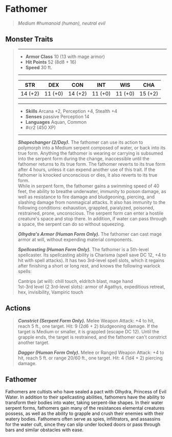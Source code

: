 # Fathomer
>*Medium #humanoid (human), neutral evil*
## Monster Traits
>___
>- **Armor Class** 10 (13 with mage armor)
>- **Hit Points** 52 (8d8 + 16)
>- **Speed** 30 ft.
>___
>|STR|DEX|CON|INT|WIS|CHA|
>|:---:|:---:|:---:|:---:|:---:|:---:|
>|14 (+2)|11 (+0)|14 (+2)|11 (+0)|11 (+0)|15 (+2)|
>___
>- **Skills** Arcana +2, Perception +4, Stealth +4
>- **Senses** passive Perception 14
>- **Languages** Aquan, Common
>- #cr2 (450 XP)
>___
>***Shapechanger (2/Day).*** The fathomer can use its action to polymorph into a Medium serpent composed of water, or back into its true form. Anything the fathomer is wearing or carrying is subsumed into the serpent form during the change, inaccessible until the fathomer returns to its true form. The fathomer reverts to its true form after 4 hours, unless it can expend another use of this trait. If the fathomer is knocked unconscious or dies, it also reverts to its true form.  
>While in serpent form, the fathomer gains a swimming speed of 40 feet, the ability to breathe underwater, immunity to poison damage, as well as resistance to fire damage and bludgeoning, piercing, and slashing damage from nonmagical attacks. It also has immunity to the following conditions: exhaustion, grappled, paralyzed, poisoned, restrained, prone, unconscious. The serpent form can enter a hostile creature's space and stop there. In addition, if water can pass through a space, the serpent can do so without squeezing.  
>
>***Olhydra's Armor (Human Form Only).*** The fathomer can cast mage armor at will, without expending material components.  
>
>***Spellcasting (Human Form Only).*** The fathomer is a 5th-level spellcaster. Its spellcasting ability is Charisma (spell save DC 12, +4 to hit with spell attacks). It has two 3rd-level spell slots, which it regains after finishing a short or long rest, and knows the following warlock spells:  
>
>Cantrips (at will): chill touch, eldritch blast, mage hand  
>1st-3rd level (2 3rd-level slots): armor of Agathys, expeditious retreat, hex, invisibility, Vampiric touch  
>
## Actions
>***Constrict (Serpent Form Only).*** Melee Weapon Attack: +4 to hit, reach 5 ft., one target. Hit: 9 (2d6 + 2) bludgeoning damage. If the target is Medium or smaller, it is grappled (escape DC 12). Until the grapple ends, the target is restrained, and the fathomer can't constrict another target.  
>
>***Dagger (Human Form Only).*** Melee  or Ranged Weapon Attack: +4 to hit, reach 5 ft. or range 20/60 ft., one target. Hit: 4 (1d4 + 2) piercing damage.
## Fathomer
Fathomers are cultists who have sealed a pact with Olhydra, Princess of Evil Water. In addition to their spellcasting abilities, fathomers have the ability to transform their bodies into water, taking serpent-like shapes. In their water serpent forms, fathomers gain many of the resistances elemental creatures possess, as well as the ability to grapple and crush their enemies with their watery bodies.
Fathomers often serve as spies, infiltrators, and assassins for the water cult, since they can slip under locked doors or pass through bars and similar obstacles with ease.